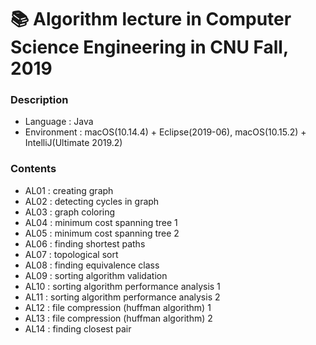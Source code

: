 # 📚 Algorithm lecture in Computer Science Engineering in CNU Fall, 2019

### Description
+ Language : Java
+ Environment : macOS(10.14.4) + Eclipse(2019-06), macOS(10.15.2) + IntelliJ(Ultimate 2019.2)

### Contents
+ AL01 : creating graph
+ AL02 : detecting cycles in graph
+ AL03 : graph coloring
+ AL04 : minimum cost spanning tree 1
+ AL05 : minimum cost spanning tree 2
+ AL06 : finding shortest paths
+ AL07 : topological sort
+ AL08 : finding equivalence class
+ AL09 : sorting algorithm validation
+ AL10 : sorting algorithm performance analysis 1
+ AL11 : sorting algorithm performance analysis 2
+ AL12 : file compression (huffman algorithm) 1
+ AL13 : file compression (huffman algorithm) 2
+ AL14 : finding closest pair
